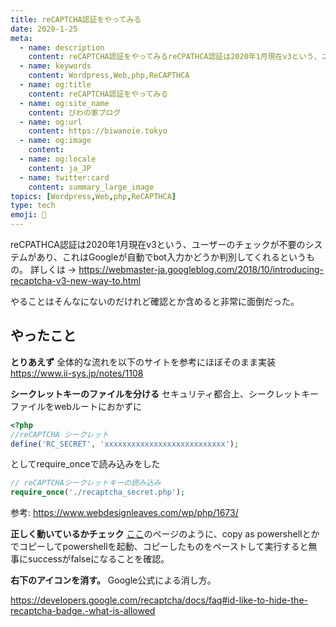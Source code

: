 ```yaml
---
title: reCAPTCHA認証をやってみる
date: 2020-1-25
meta:
  - name: description
    content: reCAPTCHA認証をやってみるreCPATHCA認証は2020年1月現在v3という、ユーザーのチェックが不要のシステムがあり、これはGoogleが自動でbot入力かどうか判別してくれるというもの。
  - name: keywords
    content: Wordpress,Web,php,ReCAPTHCA
  - name: og:title
    content: reCAPTCHA認証をやってみる
  - name: og:site_name
    content: びわの家ブログ
  - name: og:url
    content: https://biwanoie.tokyo
  - name: og:image
    content: 
  - name: og:locale
    content: ja_JP
  - name: twitter:card
    content: summary_large_image
topics: [Wordpress,Web,php,ReCAPTHCA] 
type: tech
emoji: 💛
---
```

reCPATHCA認証は2020年1月現在v3という、ユーザーのチェックが不要のシステムがあり、これはGoogleが自動でbot入力かどうか判別してくれるというもの。
詳しくは → https://webmaster-ja.googleblog.com/2018/10/introducing-recaptcha-v3-new-way-to.html

やることはそんなにないのだけれど確認とか含めると非常に面倒だった。

## やったこと

**とりあえず**
全体的な流れを以下のサイトを参考にほぼそのまま実装
https://www.ii-sys.jp/notes/1108

**シークレットキーのファイルを分ける**
セキュリティ都合上、シークレットキーファイルをwebルートにおかずに



````php
<?php
//reCAPTCHA シークレット
define('RC_SECRET', 'xxxxxxxxxxxxxxxxxxxxxxxxxxx');

````

としてrequire_onceで読み込みをした



````php
// reCAPTCHAシークレットキーの読み込み
require_once('./recaptcha_secret.php');

````

参考: https://www.webdesignleaves.com/wp/php/1673/

**正しく動いているかチェック**
[ここ](https://qiita.com/kaibadash@github/items/dad2234ed0b47b373678#%E5%90%8C%E3%81%98%E3%83%AA%E3%82%AF%E3%82%A8%E3%82%B9%E3%83%88%E3%82%92%E9%A3%9B%E3%81%B0%E3%81%97%E3%81%A6%E3%81%BF%E3%82%8B)のページのように、copy as powershellとかでコピーしてpowershellを起動、コピーしたものをペーストして実行すると無事にsuccessがfalseになることを確認。

**右下のアイコンを消す。**
Google公式による消し方。

https://developers.google.com/recaptcha/docs/faq#id-like-to-hide-the-recaptcha-badge.-what-is-allowed

